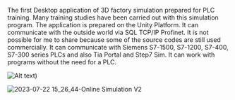 The first Desktop application of 3D factory simulation prepared for PLC training. Many training studies have been carried out with this simulation program. The application is prepared on the Unity Platform. It can communicate with the outside world via SQL TCP/IP Profinet. It is not possible for me to share because some of the source codes are still used commercially. It can communicate with Siemens S7-1500, S7-1200, S7-400, S7-300 series PLCs and also Tia Portal and Step7 Sim. It can work with programs without the need for a PLC.

![Alt text](https://github.com/ismailfe/3D-Factory-PLC-Simulation/assets/43346835/ea9487c0-d01a-44f2-b5c4-08988ef16195))

![2023-07-22 15_26_44-Online Simulation V2](https://github.com/ismailfe/3D-Factory-PLC-Simulation/assets/43346835/ea9487c0-d01a-44f2-b5c4-08988ef16195)


